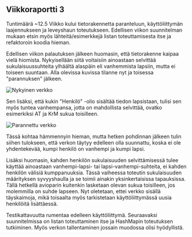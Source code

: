 ## Viikkoraportti 3

Tuntimäärä ~12.5
Viikko kului tietorakennetta paranteluun, käyttöliittymän laajennukseen ja leveyshaun toteutukseen. Edellisen viikon suunnitelman mukaan etsin myös lähteitä/esimerkkejä listan toteuttamisesta itse ja refaktoroin koodia hieman.

Edellisen viikon palautuksen jälkeen huomasin, että tietorakenne kaipaa vielä hiomista. Nykyisellään siitä voitaisiin ainoastaan selvittää sukulaisuussuhteita ylhäältä alaspäin eli vanhemmista lapsiin, mutta ei toiseen suuntaan. Alla olevissa kuvissa tilanne nyt ja toisessa "parannuksen" jälkeen.

![Nykyinen verkko](/graph1.png)

Sen lisäksi, että kukin "Henkilö" -olio sisältää tiedon lapsistaan, tulisi sen myös tuntea vanhempansa, jotta on mahdollista selvittää, ovatko esimerkiksi AT ja KrM sukua toisilleen. 

![Parannettu verkko](/graph2.png)

Tässä kohtaa hämmennyin hieman, mutta hetken pohdinnan jälkeen tulin siihen tulokseen, että verkon täytyy edelleen olla suunnattu, koska ei ole yhdentekevää, kumpi henkilö on vanhempi ja kumpi lapsi.

Lisäksi huomasin, kahden henkilön sukulaisuuden selvittämisessä tulee käyttää ainoastaan vanhempi-lapsi- tai lapsi-vanhempi-suhteita, ei kahden henkilön välisiä kumppanuuksia. Tässä vaiheessa toteutin sukulaisuuden määrityksen syvyyshaulla ja se toimii ainakin yksinkertaisissa tapauksissa. Tällä hetkellä avioparin kuitenkin lasketaan olevan sukua toisilleen, jos molemmilla on suhde lapseen. Nyt oletetaan, ettei verkko sisällä täyskaimoja, mikä toisaalta myös tarkistetaan käyttöliittymässä uusia henkilöitä lisättäessä.

Testikattavuutta rumentaa edelleen käyttöliittymä. Seuraavaksi suunnitelmissa on listan toteuttaminen itse ja HashMapin toteutuksen tutkiminen. Myös verkon tallentaminen jossain muodossa olisi hyödyllistä.
